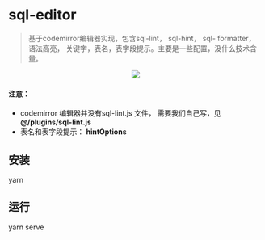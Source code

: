 <!--
 * @Author: 张飞青
 * @Description: readme
 * @LastEditors: zhangfeiqing
 * @LastEditTime: 2022-10-25 10:16:04
 * Copyright (c) 2022 by ziroom, All Rights Reserved. 
-->
# sql-editor

> 基于codemirror编辑器实现，包含sql-lint， sql-hint， sql- formatter， 语法高亮， 关键字，表名，表字段提示。主要是一些配置，没什么技术含量。

<div align=center><img src=https://smsimg.ziroom.com/97ed0527-cbb3-48d9-ab61-f60dbabf38f2.gif></div>

#### 注意：

- codemirror 编辑器并没有sql-lint.js 文件， 需要我们自己写，见 **@/plugins/sql-lint.js**
- 表名和表字段提示： **hintOptions**
## 安装

yarn

## 运行

yarn serve